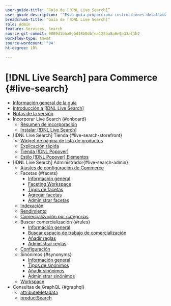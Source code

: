 ```yaml
---
user-guide-title: “Guía de [!DNL Live Search]”
user-guide-description: '"Esta guía proporciona instrucciones detalladas para utilizar [!DNL Live Search] de Adobe Commerce".'
breadcrumb-title: “Guía de [!DNL Live Search]”
role: Admin
feature: Services, Search
source-git-commit: 0089d1bba0ebd18b0dbfea123ba8a6e0a33af1b2
workflow-type: tm+mt
source-wordcount: '94'
ht-degree: 10%

---
```


# [!DNL Live Search] para Commerce {#live-search}

- [Información general de la guía](guide-overview.md)
- [Introducción a [!DNL Live Search]](overview.md)
- [Notas de la versión](release-notes.md)
- Incorporar Live Search {#onboard}
   - [Resumen de incorporación](onboarding-overview.md)
   - [Instalar [!DNL Live Search]](install.md)
- [!DNL Live Search] Tienda {#live-search-storefront}
   - [Widget de página de lista de productos](plp-styling.md)
   - [Explicación rápida](quick-tour.md)
   - [Tienda [!DNL Popover]](storefront-popover.md)
   - [Estilo [!DNL Popover] Elementos](storefront-popover-styling.md)
- [!DNL Live Search] Administrador{#live-search-admin}
   - [Ajustes de configuración de Commerce](configuration.md)
   - Facetas {#facets}
      - [Información general](facets.md)
      - [Faceting Workspace](faceting-workspace.md)
      - [Tipos de facetas](facets-type.md)
      - [Agregar facetas](facets-add.md)
      - [Administrar facetas](facets-manage.md)
   - [Indexación](indexing.md)
   - [Rendimiento](performance.md)
   - [Comercialización por categorías](category-merch.md)
   - Buscar comercialización {#rules}
      - [Información general](rules.md)
      - [Buscar espacio de trabajo de comercialización](rules-workspace.md)
      - [Añadir reglas](rules-add.md)
      - [Administrar reglas](rules-manage.md)
   - [Configuración](settings.md)
   - Sinónimos {#synonyms}
      - [Información general](synonyms.md)
      - [Tipos de sinónimos](synonyms-type.md)
      - [Añadir sinónimos](synonyms-add.md)
      - [Administrar sinónimos](synonyms-manage.md)
   - [Workspace](workspace.md)
- Consultas de GraphQL {#graphql}
   - [attributeMetadata](https://developer.adobe.com/commerce/services/graphql/live-search/attribute-metadata/)
   - [productSearch](https://developer.adobe.com/commerce/services/graphql/live-search/product-search/)